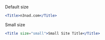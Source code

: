 Default size
```jsx
<Title>n3nad.com</Title>
```

Small size
```jsx
<Title size="small">Small Site Title</Title>
```
